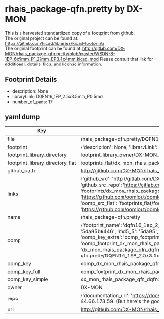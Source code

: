 # rhais_package-qfn.pretty by DX-MON  
This is a harvested standardized copy of a footprint from github.  
The original project can be found at:  
https://gitlab.com/kicad/libraries/kicad-footprints  
The original footprint can be found at:
http://gitlab.com/DX-MON/rhais_package-qfn.pretty/blob/master/WSON-8-1EP_6x5mm_P1.27mm_EP3.4x4mm.kicad_mod
Please consult that link for additional, details, files, and license information.  
## Footprint Details
* description: None  
* libraryLink: DQFN16_1EP_2.5x3.5mm_P0.5mm  
* number_of_pads: 17  
## yaml dump  
| Key | Value |  
| --- | --- |  
| file | rhais_package-qfn.pretty/DQFN16_1EP_2.5x3.5mm_P0.5mm.kicad_mod |  
| footprint | {'description': None, 'libraryLink': 'DQFN16_1EP_2.5x3.5mm_P0.5mm', 'number_of_pads': 17} |  
| footprint_library_directory | footprint_library_owner/DX-MON_rhais_package-qfn.pretty |  
| footprint_library_directory_flat | footprints_flat/dx_mon_rhais_package_qfn_dqfn16_1ep_2_5x3_5mm_p0_5mm/working |  
| github_path | http://github.com/DX-MON/rhais_package-qfn.pretty/blob/master/DQFN16_1EP_2.5x3.5mm_P0.5mm.kicad_mod |  
| links | {'github_src': 'http://gitlab.com/DX-MON/rhais_package-qfn.pretty/blob/master/WSON-8-1EP_6x5mm_P1.27mm_EP3.4x4mm.kicad_mod', 'github_src_repo': 'https://gitlab.com/kicad/libraries/kicad-footprints', 'oomp_bot': 'footprints/dx_mon_rhais_package_qfn_dqfn16_1ep_2_5x3_5mm_p0_5mm/working', 'oomp_bot_github': 'https://github.com/oomlout/oomlout_oomp_footprint_bot/tree/main/footprints/dx_mon_rhais_package_qfn_dqfn16_1ep_2_5x3_5mm_p0_5mm/working', 'oomp_src_flat': 'footprints_flat/footprints_flat/dx_mon_rhais_package_qfn_dqfn16_1ep_2_5x3_5mm_p0_5mm/working', 'oomp_src_flat_github': 'https://github.com/oomlout/oomlout_oomp_footprint_src/tree/main/footprints_flat/dx_mon_rhais_package_qfn_dqfn16_1ep_2_5x3_5mm_p0_5mm/working'} |  
| name | rhais_package-qfn.pretty |  
| oomp | {'footprint_name': 'dqfn16_1ep_2_5x3_5mm_p0_5mm', 'library_name': 'rhais_package_qfn', 'md5': '5da95b6446317e3f5784c05dd2c8ae78', 'md5_10': '5da95b6446', 'md5_5': '5da95', 'md5_6': '5da95b', 'oomp_key': 'oomp_dx_mon_rhais_package_qfn_dqfn16_1ep_2_5x3_5mm_p0_5mm', 'oomp_key_extra': 'oomp_footprint_dx_mon_rhais_package_qfn_dqfn16_1ep_2_5x3_5mm_p0_5mm', 'oomp_key_full': 'oomp_footprint_dx_mon_rhais_package_qfn_dqfn16_1ep_2_5x3_5mm_p0_5mm_5da95b', 'oomp_key_simple': 'dx_mon_rhais_package_qfn_dqfn16_1ep_2_5x3_5mm_p0_5mm', 'original_filename': 'rhais_package-qfn.pretty/DQFN16_1EP_2.5x3.5mm_P0.5mm.kicad_mod', 'owner_name': 'dx_mon'} |  
| oomp_key | oomp_dx_mon_rhais_package_qfn_dqfn16_1ep_2_5x3_5mm_p0_5mm |  
| oomp_key_full | oomp_footprint_dx_mon_rhais_package_qfn_dqfn16_1ep_2_5x3_5mm_p0_5mm |  
| oomp_key_simple | dx_mon_rhais_package_qfn_dqfn16_1ep_2_5x3_5mm_p0_5mm |  
| owner | DX-MON |  
| repo | {'documentation_url': 'https://docs.github.com/rest/overview/resources-in-the-rest-api#rate-limiting', 'message': "API rate limit exceeded for 84.66.173.59. (But here's the good news: Authenticated requests get a higher rate limit. Check out the documentation for more details.)"} |  
| url | http://github.com/DX-MON/rhais_package-qfn.pretty |  

